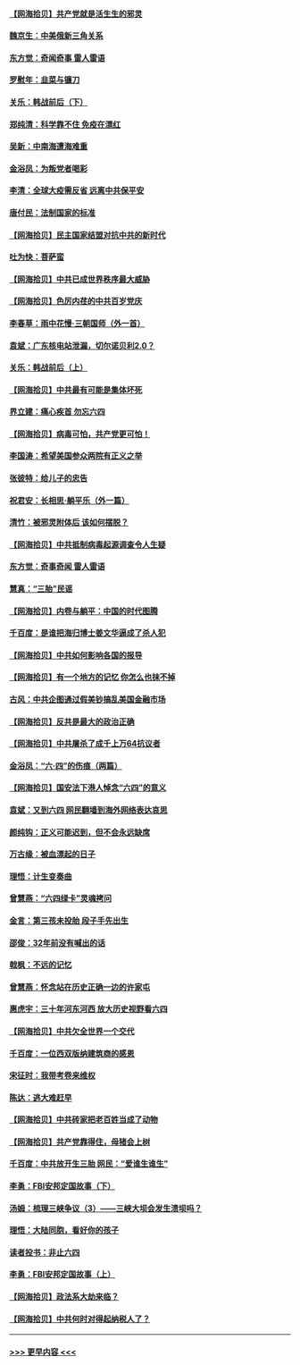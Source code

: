#### [【网海拾贝】共产党就是活生生的邪灵](../pages/nsc993/n13036627.md?t=06220252) 
#### [魏京生：中美俄新三角关系](../pages/nsc993/n13035986.md?t=06220252) 
#### [东方觉：奇闻奇事 雷人雷语](../pages/nsc993/n13035878.md?t=06220252) 
#### [罗慰年：韭菜与镰刀](../pages/nsc993/n13034374.md?t=06220252) 
#### [关乐：韩战前后（下）](../pages/nsc993/n13034113.md?t=06220252) 
#### [郑纯清：科学靠不住 免疫在漂红](../pages/nsc993/n13034093.md?t=06220252) 
#### [吴新：中南海遭海难重](../pages/nsc993/n13034084.md?t=06220252) 
#### [金浴凤：为叛党者喝彩](../pages/nsc993/n13034058.md?t=06220252) 
#### [李清：全球大疫需反省 远离中共保平安](../pages/nsc993/n13033784.md?t=06220252) 
#### [唐付民：法制国家的标准](../pages/nsc993/n13032944.md?t=06220252) 
#### [【网海拾贝】民主国家结盟对抗中共的新时代](../pages/nsc993/n13031717.md?t=06220252) 
#### [吐为快：菩萨蛮](../pages/nsc993/n13030033.md?t=06220252) 
#### [【网海拾贝】中共已成世界秩序最大威胁](../pages/nsc993/n13028138.md?t=06220252) 
#### [【网海拾贝】色厉内荏的中共百岁党庆](../pages/nsc993/n13025582.md?t=06220252) 
#### [李春草：雨中花慢‧三朝国师（外一首）](../pages/nsc993/n13025567.md?t=06220252) 
#### [袁斌：广东核电站泄漏，切尔诺贝利2.0？](../pages/nsc993/n13025475.md?t=06220252) 
#### [关乐：韩战前后（上）](../pages/nsc993/n13025387.md?t=06220252) 
#### [【网海拾贝】中共最有可能是集体坏死](../pages/nsc993/n13023101.md?t=06220252) 
#### [界立建：痛心疾首 勿忘六四](../pages/nsc993/n13022339.md?t=06220252) 
#### [【网海拾贝】病毒可怕，共产党更可怕！](../pages/nsc993/n13020728.md?t=06220252) 
#### [李国涛：希望美国参众两院有正义之举](../pages/nsc993/n13020674.md?t=06220252) 
#### [张彼特：给儿子的忠告](../pages/nsc993/n13018934.md?t=06220252) 
#### [祝君安：长相思‧躺平乐（外一篇）](../pages/nsc993/n13018923.md?t=06220252) 
#### [清竹：被邪灵附体后 该如何摆脱？](../pages/nsc993/n13018877.md?t=06220252) 
#### [【网海拾贝】中共抵制病毒起源调查令人生疑](../pages/nsc993/n13017785.md?t=06220252) 
#### [东方觉：奇事奇闻 雷人雷语](../pages/nsc993/n13017577.md?t=06220252) 
#### [慧真：“三胎”民谣](../pages/nsc993/n13017394.md?t=06220252) 
#### [【网海拾贝】内卷与躺平：中国的时代图腾](../pages/nsc993/n13016128.md?t=06220252) 
#### [千百度：是谁把海归博士姜文华逼成了杀人犯](../pages/nsc993/n13015218.md?t=06220252) 
#### [【网海拾贝】中共如何影响各国的报导](../pages/nsc993/n13012599.md?t=06220252) 
#### [【网海拾贝】有一个地方的记忆 你怎么也抹不掉](../pages/nsc993/n13009802.md?t=06220252) 
#### [古风：中共企图通过假美钞搞乱美国金融市场](../pages/nsc993/n13009626.md?t=06220252) 
#### [【网海拾贝】反共是最大的政治正确](../pages/nsc993/n13007051.md?t=06220252) 
#### [【网海拾贝】中共屠杀了成千上万64抗议者](../pages/nsc993/n13002713.md?t=06220252) 
#### [金浴凤：“六·四”的伤痕（两篇）](../pages/nsc993/n13001719.md?t=06220252) 
#### [【网海拾贝】国安法下港人悼念“六四”的意义](../pages/nsc993/n13001039.md?t=06220252) 
#### [袁斌：又到六四 网民翻墙到海外网络表达哀思](../pages/nsc993/n13000995.md?t=06220252) 
#### [颜纯钩：正义可能迟到，但不会永远缺席](../pages/nsc993/n13000920.md?t=06220252) 
#### [万古缘：被血漂起的日子](../pages/nsc993/n13000914.md?t=06220252) 
#### [理悟：计生变奏曲](../pages/nsc993/n13000414.md?t=06220252) 
#### [曾慧燕：“六四绿卡”灵魂拷问](../pages/nsc993/n13000277.md?t=06220252) 
#### [金言：第三孩未投胎 段子手先出生](../pages/nsc993/n13000215.md?t=06220252) 
#### [邵俊：32年前没有喊出的话](../pages/nsc993/n13000181.md?t=06220252) 
#### [戟枫：不远的记忆](../pages/nsc993/n13000121.md?t=06220252) 
#### [曾慧燕：怀念站在历史正确一边的许家屯](../pages/nsc993/n13000073.md?t=06220252) 
#### [惠虎宇：三十年河东河西 放大历史视野看六四](../pages/nsc993/n13000018.md?t=06220252) 
#### [【网海拾贝】中共欠全世界一个交代](../pages/nsc993/n12998706.md?t=06220252) 
#### [千百度：一位西双版纳建筑商的感恩](../pages/nsc993/n12998487.md?t=06220252) 
#### [宋征时：我带考卷来维权](../pages/nsc993/n12994088.md?t=06220252) 
#### [陈达：逃大难赶早](../pages/nsc993/n12993569.md?t=06220252) 
#### [【网海拾贝】中共砖家把老百姓当成了动物](../pages/nsc993/n12993483.md?t=06220252) 
#### [【网海拾贝】共产党靠得住，母猪会上树](../pages/nsc993/n12990730.md?t=06220252) 
#### [千百度：中共放开生三胎 网民：“爱谁生谁生”](../pages/nsc993/n12990644.md?t=06220252) 
#### [李勇：FBI安邦定国故事（下）](../pages/nsc993/n12987854.md?t=06220252) 
#### [汤姆：梳理三峡争议（3）——三峡大坝会发生溃坝吗？](../pages/nsc993/n12989806.md?t=06220252) 
#### [理悟：大陆同胞，看好你的孩子](../pages/nsc993/n12989778.md?t=06220252) 
#### [读者投书：非止六四](../pages/nsc993/n12989673.md?t=06220252) 
#### [李勇：FBI安邦定国故事（上）](../pages/nsc993/n12987749.md?t=06220252) 
#### [【网海拾贝】政法系大劫来临？](../pages/nsc993/n12987596.md?t=06220252) 
#### [【网海拾贝】中共何时对得起纳税人了？](../pages/nsc993/n12985578.md?t=06220252) 

----
#### [ >>> 更早内容 <<< ](../indexes/nsc993-earlier.md)
